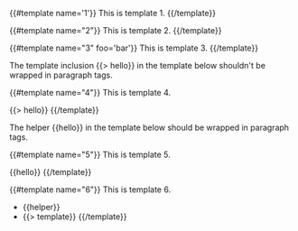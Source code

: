 {{#template name='1'}}
This is template 1.
{{/template}}

{{#template name="2"}}
This is template 2.
{{/template}}

{{#template name="3" foo='bar'}}
This is template 3.
{{/template}}

The template inclusion {{> hello}} in the template below shouldn't be wrapped
in paragraph tags.

{{#template name="4"}}
This is template 4.

{{> hello}}
{{/template}}

The helper {{hello}} in the template below should be wrapped in paragraph tags.

{{#template name="5"}}
This is template 5.

{{hello}}
{{/template}}

{{#template name="6"}}
This is template 6.

- {{helper}}
- {{> template}}
{{/template}}
